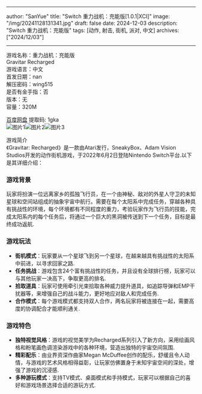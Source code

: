 
---
author: "SanYue"
title: "Switch 重力战机：充能版[1.0.1|XCI]"
image: "/img/20241128131341.jpg"
draft: false
date: 2024-12-03
description: "Switch 重力战机：充能版"
tags: [动作, 射击, 街机, 派对, 中文]
archives: ["2024/12/03"]

---

游戏名称：重力战机：充能版   
Gravitar Recharged    
游戏语言：中文  
首发日期：nan  
解压密码：wing515  
是否有金手指：否  
版本：无   
容量：320M

[百度网盘](https://pan.baidu.com/s/1ZgjfOOju1_Xdk0beHiZQTw) 提取码: 1gka  
![图片1](/img/9639b5.jpg)![图片2](/img/def2df.jpg)![图片3](/img/81304d.jpg)  

游戏简介  
《Gravitar: Recharged》是一款由Atari发行，SneakyBox、Adam Vision Studios开发的动作街机游戏，于2022年6月2日登陆Nintendo Switch平台.以下是其详细介绍：

### 游戏背景
玩家将扮演一位远离家乡的孤独飞行员，在一个由神秘、敌对的外星人守卫的未知星球和空间站组成的抽象宇宙中航行。需要在每个太阳系中完成任务，穿越各种具有挑战性的环境，每个环境都有不同程度的重力，考验玩家作为飞行员的技能，完成太阳系内的每个任务后，将通过一个巨大的黑洞被传送到下一个任务，目标是最终成功返航.

### 游戏玩法
- **街机模式**：玩家要从一个星球飞到另一个星球，在越来越具有挑战性的太阳系中前进，以寻求回家之路.
- **任务挑战**：游戏包含24个富有挑战性的任务，并且设有全球排行榜，玩家可以与其他玩家一决高下，争取更高的排名.
- **拾取道具**：玩家可使用牵引光束拾取各种威力提升道具，如追踪导弹和EMP干扰器等，来增强自己的战斗能力，更好地应对敌人和完成任务.
- **合作模式**：每个游戏模式都支持双人合作，两名玩家将被连接在一起，需要高度的协调配合才能顺利通关.

### 游戏特色
- **独特视觉风格**：游戏的视觉美学为Recharged系列引入了新方向，采用绘画风格和粉笔画色调渲染游戏中的各种环境，营造出独特的宇宙空间氛围.
- **精彩配乐**：由业界资深作曲家Megan McDuffee创作的配乐，舒缓且令人动情，与游戏的艺术风格相得益彰，让玩家仿佛置身于未知宇宙空间的深处，增强了游戏的沉浸感.
- **多种游玩模式**：支持TV模式、桌面模式和手持模式，玩家可以根据自己的喜好和游戏场景选择合适的游玩方式.
